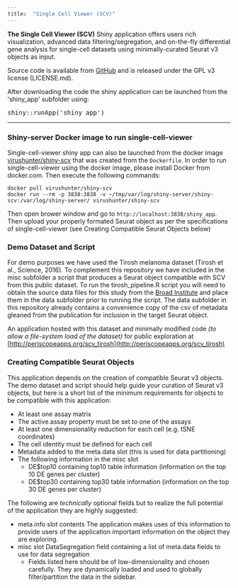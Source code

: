 ```yaml
---
title:  "Single Cell Viewer (SCV)"
---
```




**__The Single Cell Viewer (SCV)__** Shiny application offers users rich visualization, advanced data filtering/segregation, and on-the-fly differential gene analysis for single-cell datasets using minimally-curated Seurat v3 objects as input.

Source code is available from [GitHub](https://github.com/neuhausi/single-cell-viewer) and is released under the GPL v3 license (LICENSE.md).

After downloading the code the shiny application can be launched from the 'shiny_app' subfolder using:
<pre>shiny::runApp('shiny_app')</pre>

---
### Shiny-server Docker image to run single-cell-viewer
Single-cell-viewer shiny app can also be launched from the docker image [virushunter/shiny-scv](https://hub.docker.com/r/virushunter/shiny-scv) that was created from the `Dockerfile`. In order to run single-cell-viewer using the docker image, please install Docker from docker.com. Then execute the following commands:

```
docker pull virushunter/shiny-scv
docker run --rm -p 3838:3838 -v ~/tmp/var/log/shiny-server/shiny-scv:/var/log/shiny-server/ virushunter/shiny-scv
```

Then open brower window and go to `http://localhost:3838/shiny_app`. Then upload your properly formated Seurat object as per the specifications of single-cell-viewer (see Creating Compatible Seurat Objects below)


### Demo Dataset and Script

For demo purposes we have used the Tirosh melanoma dataset (Tirosh et al., Science, 2016).  To complement this repository we have included in the misc subfolder a script that produces a Seurat object compatible with SCV from this public dataset.  To run the tirosh_pipeline.R script you will need to obtain the source data files for this study from the [Broad Institute](https://portals.broadinstitute.org/single_cell/study/SCP11/melanoma-intra-tumor-heterogeneity) and place them in the data subfolder prior to running the script.  The data subfolder in this repository already contains a convenience copy of the csv of metadata gleaned from the publication for inclusion in the target Seurat object.

An application hosted with this dataset and minimally modified code _(to allow a file-system load of the dataset)_ for public exploration at [http://periscopeapps.org/scv_tirosh](http://periscopeapps.org/scv_tirosh)


### Creating Compatible Seurat Objects

This application depends on the creation of compatible Seurat v3 objects.  The demo dataset and script should help guide your curation of Seurat v3 objects, but here is a short list of the minimum requirements for objects to be compatible with this application:

* At least one assay matrix
* The active.assay property must be set to one of the assays
* At least one dimensionality reduction for each cell (e.g. tSNE coordinates)
* The cell identity must be defined for each cell
* Metadata added to the meta.data slot (this is used for data partitioning)
* The following information in the misc slot
    * DE$top10 containing top10 table information (information on the top 10 DE genes per cluster)
    * DE$top30 containing top30 table information (information on the top 30 DE genes per cluster)

The following are *technically* optional fields but to realize the full potential of the application they are highly suggested:

* meta.info slot contents
    The application makes uses of this information to provide users of the application important information on the object they are exploring.
* misc slot DataSegregation field containing a list of meta.data fields to use for data segregation
    * Fields listed here should be of low-dimensionality and chosen carefully.  They are dynamically loaded and used to globally filter/partition the data in the sidebar.

